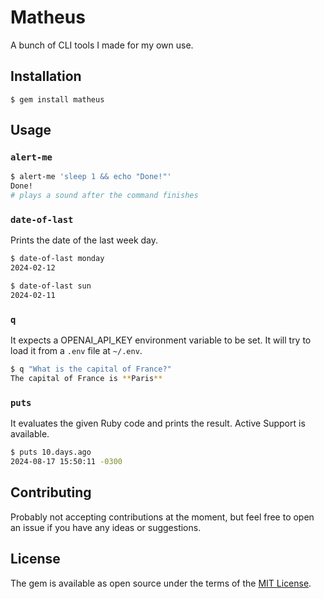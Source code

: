 # Matheus

A bunch of CLI tools I made for my own use.

## Installation

    $ gem install matheus

## Usage

### `alert-me`

```sh
$ alert-me 'sleep 1 && echo "Done!"'
Done!
# plays a sound after the command finishes
```

### `date-of-last`

Prints the date of the last week day.

```sh
$ date-of-last monday
2024-02-12

$ date-of-last sun
2024-02-11
```

### `q`

It expects a OPENAI_API_KEY environment variable to be set. It will try to load
it from a `.env` file at `~/.env`.

```sh
$ q "What is the capital of France?"
The capital of France is **Paris**
```

### `puts`

It evaluates the given Ruby code and prints the result. Active Support is
available.

```sh
$ puts 10.days.ago
2024-08-17 15:50:11 -0300
```

## Contributing

Probably not accepting contributions at the moment, but feel free to open an issue if you have any ideas or suggestions.

## License

The gem is available as open source under the terms of the [MIT License](https://opensource.org/licenses/MIT).
